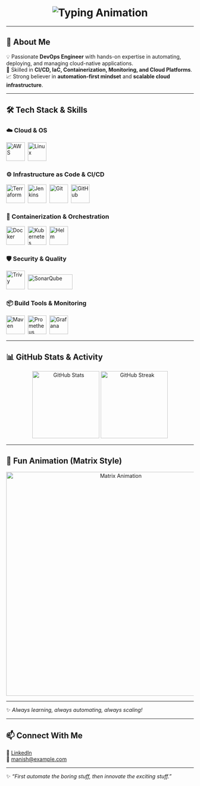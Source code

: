 <!-- Animated Intro -->
<h1 align="center">
  <img src="https://readme-typing-svg.herokuapp.com?font=Fira+Code&pause=1000&color=00FF00&center=true&vCenter=true&width=600&lines=👋+Hi%2C+I'm+Manish+Kumar;🚀+DevOps+Engineer;☁️+AWS+%7C+Kubernetes+%7C+Terraform;⚡+CI%2FCD+%7C+Cloud+%7C+Automation" alt="Typing Animation" />
</h1>

---

## 🚀 About Me
💡 Passionate **DevOps Engineer** with hands-on expertise in automating, deploying, and managing cloud-native applications.  
🔧 Skilled in **CI/CD, IaC, Containerization, Monitoring, and Cloud Platforms**.  
📈 Strong believer in **automation-first mindset** and **scalable cloud infrastructure**.  

---

## 🛠️ Tech Stack & Skills

### ☁️ Cloud & OS
<p align="left">
  <img src="https://cdn.jsdelivr.net/gh/devicons/devicon/icons/amazonwebservices/amazonwebservices-original.svg" title="AWS" alt="AWS" width="50" height="50"/>&nbsp;
  <img src="https://cdn.jsdelivr.net/gh/devicons/devicon/icons/linux/linux-original.svg" title="Linux" alt="Linux" width="50" height="50"/>&nbsp;
</p>

### ⚙️ Infrastructure as Code & CI/CD
<p align="left">
  <img src="https://cdn.jsdelivr.net/gh/devicons/devicon/icons/terraform/terraform-original.svg" title="Terraform" alt="Terraform" width="50" height="50"/>&nbsp;
  <img src="https://cdn.jsdelivr.net/gh/devicons/devicon/icons/jenkins/jenkins-original.svg" title="Jenkins" alt="Jenkins" width="50" height="50"/>&nbsp;
  <img src="https://cdn.jsdelivr.net/gh/devicons/devicon/icons/git/git-original.svg" title="Git" alt="Git" width="50" height="50"/>&nbsp;
  <img src="https://cdn.jsdelivr.net/gh/devicons/devicon/icons/github/github-original.svg" title="GitHub" alt="GitHub" width="50" height="50"/>&nbsp;
</p>

### 🐳 Containerization & Orchestration
<p align="left">
  <img src="https://cdn.jsdelivr.net/gh/devicons/devicon/icons/docker/docker-original.svg" title="Docker" alt="Docker" width="50" height="50"/>&nbsp;
  <img src="https://cdn.jsdelivr.net/gh/devicons/devicon/icons/kubernetes/kubernetes-plain.svg" title="Kubernetes" alt="Kubernetes" width="50" height="50"/>&nbsp;
  <img src="https://helm.sh/img/helm.svg" title="Helm" alt="Helm" width="50" height="50"/>&nbsp;
</p>

### 🛡️ Security & Quality
<p align="left">
  <img src="https://static-00.iconduck.com/assets.00/trivy-icon-512x512-7c6z4ggv.png" title="Trivy" alt="Trivy" width="50" height="50"/>&nbsp;
  <img src="https://www.sonarqube.org/logos/index/sonarqube-logo.svg" title="SonarQube" alt="SonarQube" width="120" height="40"/>&nbsp;
</p>

### 📦 Build Tools & Monitoring
<p align="left">
  <img src="https://cdn.jsdelivr.net/gh/devicons/devicon/icons/apachemaven/apachemaven-original.svg" title="Maven" alt="Maven" width="50" height="50"/>&nbsp;
  <img src="https://cdn.jsdelivr.net/gh/devicons/devicon/icons/prometheus/prometheus-original.svg" title="Prometheus" alt="Prometheus" width="50" height="50"/>&nbsp;
  <img src="https://cdn.jsdelivr.net/gh/devicons/devicon/icons/grafana/grafana-original.svg" title="Grafana" alt="Grafana" width="50" height="50"/>&nbsp;
</p>

---

## 📊 GitHub Stats & Activity
<p align="center">
  <img src="https://github-readme-stats.vercel.app/api?username=Manish2299&show_icons=true&theme=radical" alt="GitHub Stats" height="180"/>
  <img src="https://github-readme-streak-stats.herokuapp.com/?user=Manish2299&theme=radical" alt="GitHub Streak" height="180"/>
</p>

---

## 🎥 Fun Animation (Matrix Style)
<p align="center">
  <img src="https://raw.githubusercontent.com/JoaoRodrigues10/matrix-rain-animation/main/matrix.svg" alt="Matrix Animation" width="600" />
</p>

---

✨ _Always learning, always automating, always scaling!_
 

---

## 📫 Connect With Me  

💼 [LinkedIn](https://www.linkedin.com/)  
📧 manish@example.com  

---
✨ _“First automate the boring stuff, then innovate the exciting stuff.”_  
